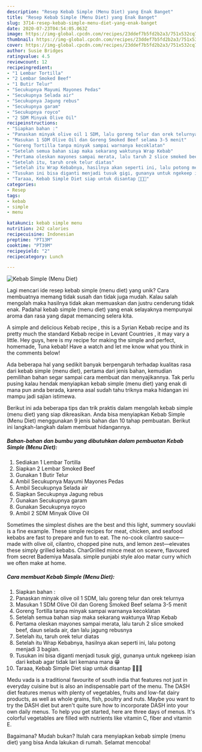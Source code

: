 ```yaml
---
description: "Resep Kebab Simple (Menu Diet) yang Enak Banget"
title: "Resep Kebab Simple (Menu Diet) yang Enak Banget"
slug: 3714-resep-kebab-simple-menu-diet-yang-enak-banget
date: 2020-07-23T04:54:05.063Z
image: https://img-global.cpcdn.com/recipes/23ddef7b5fd2b2a3/751x532cq70/kebab-simple-menu-diet-foto-resep-utama.jpg
thumbnail: https://img-global.cpcdn.com/recipes/23ddef7b5fd2b2a3/751x532cq70/kebab-simple-menu-diet-foto-resep-utama.jpg
cover: https://img-global.cpcdn.com/recipes/23ddef7b5fd2b2a3/751x532cq70/kebab-simple-menu-diet-foto-resep-utama.jpg
author: Susie Bridges
ratingvalue: 4.5
reviewcount: 12
recipeingredient:
- "1 Lembar Tortilla"
- "2 Lembar Smoked Beef"
- "1 Butir Telur"
- "Secukupnya Mayumi Mayones Pedas"
- "Secukupnya Selada air"
- "Secukupnya Jagung rebus"
- "Secukupnya garam"
- "Secukupnya royco"
- "2 SDM Minyak Olive Oil"
recipeinstructions:
- "Siapkan bahan :"
- "Panaskan minyak olive oil 1 SDM, lalu goreng telur dan orek telurnya"
- "Masukan 1 SDM Olive Oil dan Goreng Smoked Beef selama 3-5 menit"
- "Goreng Tortilla tanpa minyak sampai warnanya kecoklatan"
- "Setelah semua bahan siap maka sekarang waktunya Wrap Kebab"
- "Pertama oleskan mayones sampai merata, lalu taruh 2 slice smoked beef, daun selada air, dan lalu jagung rebusnya"
- "Setelah itu, taruh orek telur diatas"
- "Setelah itu Wrap Kebabnya, hasilnya akan seperti ini, lalu potong menjadi 3 bagian."
- "Tusukan ini bisa diganti menjadi tusuk gigi, gunanya untuk ngekeep isian dari kebab agar tidak lari kemana mana 😁"
- "Taraaa, Kebab Simple Diet siap untuk disantap 👌🏻🤤"
categories:
- Resep
tags:
- kebab
- simple
- menu

katakunci: kebab simple menu 
nutrition: 242 calories
recipecuisine: Indonesian
preptime: "PT13M"
cooktime: "PT39M"
recipeyield: "2"
recipecategory: Lunch

---
```



![Kebab Simple (Menu Diet)](https://img-global.cpcdn.com/recipes/23ddef7b5fd2b2a3/751x532cq70/kebab-simple-menu-diet-foto-resep-utama.jpg)

Lagi mencari ide resep kebab simple (menu diet) yang unik? Cara membuatnya memang tidak susah dan tidak juga mudah. Kalau salah mengolah maka hasilnya tidak akan memuaskan dan justru cenderung tidak enak. Padahal kebab simple (menu diet) yang enak selayaknya mempunyai aroma dan rasa yang dapat memancing selera kita.

A simple and delicious Kebab recipe , this is a Syrian Kebab recipe and its pretty much the standard Kebab recipe in Levant Countries , it may vary a little. Hey guys, here is my recipe for making the simple and perfect, homemade, Tuna kebab! Have a watch and let me know what you think in the comments below!

Ada beberapa hal yang sedikit banyak berpengaruh terhadap kualitas rasa dari kebab simple (menu diet), pertama dari jenis bahan, kemudian pemilihan bahan segar sampai cara membuat dan menyajikannya. Tak perlu pusing kalau hendak menyiapkan kebab simple (menu diet) yang enak di mana pun anda berada, karena asal sudah tahu triknya maka hidangan ini mampu jadi sajian istimewa.


Berikut ini ada beberapa tips dan trik praktis dalam mengolah kebab simple (menu diet) yang siap dikreasikan. Anda bisa menyiapkan Kebab Simple (Menu Diet) menggunakan 9 jenis bahan dan 10 tahap pembuatan. Berikut ini langkah-langkah dalam membuat hidangannya.

<!--inarticleads1-->

##### Bahan-bahan dan bumbu yang dibutuhkan dalam pembuatan Kebab Simple (Menu Diet):

1. Sediakan 1 Lembar Tortilla
1. Siapkan 2 Lembar Smoked Beef
1. Gunakan 1 Butir Telur
1. Ambil Secukupnya Mayumi Mayones Pedas
1. Ambil Secukupnya Selada air
1. Siapkan Secukupnya Jagung rebus
1. Gunakan Secukupnya garam
1. Gunakan Secukupnya royco
1. Ambil 2 SDM Minyak Olive Oil


Sometimes the simplest dishes are the best and this light, summery souvlaki is a fine example. These simple recipes for meat, chicken, and seafood kebabs are fast to prepare and fun to eat. The no-cook cilantro sauce—made with olive oil, cilantro, chopped pine nuts, and lemon zest—elevates these simply grilled kebabs. CharGrilled mince meat on scewre, flavoured from secret Bademiya Masala. simple punjabi style aloo matar curry which we often make at home. 

<!--inarticleads2-->

##### Cara membuat Kebab Simple (Menu Diet):

1. Siapkan bahan :
1. Panaskan minyak olive oil 1 SDM, lalu goreng telur dan orek telurnya
1. Masukan 1 SDM Olive Oil dan Goreng Smoked Beef selama 3-5 menit
1. Goreng Tortilla tanpa minyak sampai warnanya kecoklatan
1. Setelah semua bahan siap maka sekarang waktunya Wrap Kebab
1. Pertama oleskan mayones sampai merata, lalu taruh 2 slice smoked beef, daun selada air, dan lalu jagung rebusnya
1. Setelah itu, taruh orek telur diatas
1. Setelah itu Wrap Kebabnya, hasilnya akan seperti ini, lalu potong menjadi 3 bagian.
1. Tusukan ini bisa diganti menjadi tusuk gigi, gunanya untuk ngekeep isian dari kebab agar tidak lari kemana mana 😁
1. Taraaa, Kebab Simple Diet siap untuk disantap 👌🏻🤤


Medu vada is a traditional favourite of south india that features not just in everyday cuisine but is also an indispensable part of the menu. The DASH diet features menus with plenty of vegetables, fruits and low-fat dairy products, as well as whole grains, fish, poultry and nuts. Maybe you want to try the DASH diet but aren&#39;t quite sure how to incorporate DASH into your own daily menus. To help you get started, here are three days of menus. It&#39;s colorful vegetables are filled with nutrients like vitamin C, fiber and vitamin E. 

Bagaimana? Mudah bukan? Itulah cara menyiapkan kebab simple (menu diet) yang bisa Anda lakukan di rumah. Selamat mencoba!
